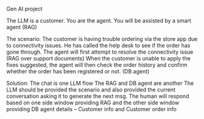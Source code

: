 Gen AI project

The LLM is a customer. You are the agent. You will be assisted by a smart agent 
(RAG)

The scenario:
The customer is having trouble ordering via the store app due to connectivity 
issues. He has called the help desk to see if the order has gone through.
The agent will first attempt to resolve the connectivity issue (RAG over support 
documents)
When the customer is unable to apply the fixes suggested, the agent will then 
check the order history and confirm whether the order has been registered or not. 
(DB agent)

Solution:
The chat is one LLM flow
The RAG and DB agent are another
The LLM should be provided the scenario and also provided the current 
conversation asking it to generate the next msg.
The human will respond based on one side window providing RAG and the other 
side window providing DB agent details – Customer info and Customer order info
